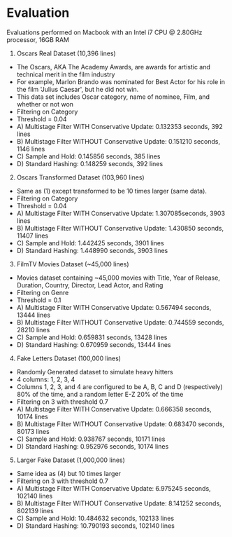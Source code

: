 # Evaluation
Evaluations performed on Macbook with an Intel i7 CPU @ 2.80GHz processor, 16GB RAM

1) Oscars Real Dataset (10,396 lines)
  - The Oscars, AKA The Academy Awards, are awards for artistic and technical merit in the film industry
  - For example, Marlon Brando was nominated for Best Actor for his role in the film 'Julius Caesar', but he did not win.
  - This data set includes Oscar category, name of nominee, Film, and whether or not won
  - Filtering on Category
  - Threshold = 0.04
  - A) Multistage Filter WITH Conservative Update: 0.132353 seconds, 392 lines
  - B) Multistage Filter WITHOUT Conservative Update: 0.151210 seconds, 1146 lines
  - C) Sample and Hold: 0.145856 seconds, 385 lines
  - D) Standard Hashing: 0.148259 seconds, 392 lines
  
2) Oscars Transformed Dataset (103,960 lines)
  - Same as (1) except transformed to be 10 times larger (same data).
  - Filtering on Category
  - Threshold = 0.04
  - A) Multistage Filter WITH Conservative Update: 1.307085seconds, 3903 lines
  - B) Multistage Filter WITHOUT Conservative Update: 1.430850 seconds, 11407 lines
  - C) Sample and Hold: 1.442425 seconds, 3901 lines
  - D) Standard Hashing: 1.448990  seconds, 3903 lines

3) FilmTV Movies Dataset (~45,000 lines)
  - Movies dataset containing ~45,000 movies with Title, Year of Release, Duration, Country, Director, Lead Actor, and Rating
  - Filtering on Genre
  - Threshold = 0.1
  - A) Multistage Filter WITH Conservative Update: 0.567494 seconds, 13444 lines
  - B) Multistage Filter WITHOUT Conservative Update: 0.744559 seconds, 28210 lines
  - C) Sample and Hold: 0.659831 seconds, 13428 lines
  - D) Standard Hashing: 0.670959 seconds, 13444 lines

4) Fake Letters Dataset (100,000 lines)
  - Randomly Generated dataset to simulate heavy hitters
  - 4 columns: 1, 2, 3, 4
  - Columns 1, 2, 3, and 4 are configured to be A, B, C and D (respectively) 80% of the time, and a random letter E-Z 20% of the time
  - Filtering on 3 with threshold 0.7
  - A) Multistage Filter WITH Conservative Update: 0.666358 seconds, 10174 lines
  - B) Multistage Filter WITHOUT Conservative Update: 0.683470 seconds, 80173 lines
  - C) Sample and Hold: 0.938767 seconds, 10171 lines
  - D) Standard Hashing: 0.952976 seconds, 10174 lines

5) Larger Fake Dataset (1,000,000 lines)
  - Same idea as (4) but 10 times larger
  - Filtering on 3 with threshold 0.7
  - A) Multistage Filter WITH Conservative Update: 6.975245 seconds, 102140 lines
  - B) Multistage Filter WITHOUT Conservative Update: 8.141252 seconds, 802139 lines
  - C) Sample and Hold: 10.484632 seconds, 102133 lines
  - D) Standard Hashing: 10.790193 seconds, 102140 lines

